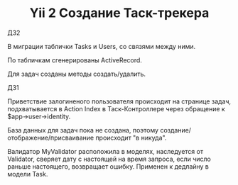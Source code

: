<h1 align="center">Yii 2 Создание Таск-трекера</h1>

ДЗ2

В миграции таблички Tasks и Users, со связями между ними.

По табличкам сгенерированы ActiveRecord.

Для задач созданы методы создать/удалить.

ДЗ1

Приветствие залогиненого пользователя происходит на странице задач, подхватывается в Action Index в Таск-Контроллере через обращение к $app->user->identity.

База данных для задач пока не создана, поэтому создание/отображение/присваивание происходит "в никуда".

Валидатор MyValidator расположила в моделях, наследуется от Validator, сверяет дату с настоящей на время запроса, если число раньше настоящего, возвращает ошибку.
Применен к дедлайну в модели Task.